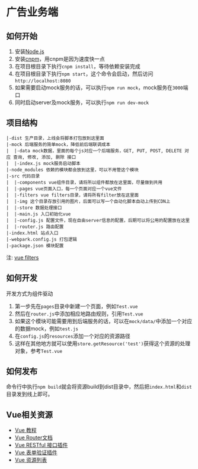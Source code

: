 # 广告业务端

## 如何开始
1. 安装[Node.js]
2. 安装[cnpm]，用cnpm是因为速度快一点
3. 在项目根目录下执行`cnpm install`，等待依赖安装完成
4. 在项目根目录下执行`npm start`，这个命令会启动，然后访问`http://localhost:8080`
5. 如果需要启动mock服务的话，可以执行`npm run mock`，mock服务在`3000`端口
6. 同时启动server及mock服务，可以执行`npm run dev-mock`

## 项目结构

    |-dist 生产目录，上线会将脚本打包放到这里面
    |-mock 后端服务的简单mock，降低前后端联调成本
    |  |-data mock数据，里面的每个js对应一个后端服务，GET, PUT, POST, DELETE 对应 查询, 修改, 添加, 删除 接口
    |  |-index.js mock服务启动脚本
    |-node_modules 依赖的模块都会放到这里，可以不用管这个模块
    |-src 代码目录
    |  |-components vue组件目录，请将所以组件都放在这里面，尽量做到共用
    |  |-pages vue页面入口，每一个页面对应一个vue文件
    |  |-filters vue filters目录，请将所有filter放在这里面
    |  |-img 这个目录存放引用的图片，后面可以写一个自动化脚本自动上传到CDN上
    |  |-store 数据处理接口
    |  |-main.js 入口初始化vue
    |  |-config.js 配置文件，现在自由server信息的配置，后期可以将公用的配置放在这里
    |  |-router.js 路由配置
    |-index.html 站点入口
    |-webpark.config.js 打包逻辑
    |-package.json 模块配置

注: [vue filters]

## 如何开发
开发方式为组件驱动

1. 第一步先在`pages`目录中新建一个页面，例如`Test.vue`
1. 然后在`router.js`中添加相应地路由规则，引用`Test.vue`
1. 如果这个模块可能需要用到后端服务的话，可以在`mock/data/`中添加一个对应的数据mock，例如`test.js`
1. 在`config.js`的`resources`添加一个对应的资源路径
1. 这样在其他地方就可以使用`store.getResource('test')`获得这个资源的处理对象，参考`Test.vue`

## 如何发布
命令行中执行`npm build`就会将资源build到dist目录中，然后把`index.html`和`dist`目录发到线上即可。

## Vue相关资源
* [Vue 教程](http://cn.vuejs.org/guide/)
* [Vue Router文档](http://vuejs.github.io/vue-router/zh-cn/index.html)
* [Vue RESTful 接口插件](https://github.com/vuejs/vue-resource)
* [Vue 表单验证插件](https://github.com/vuejs/vue-validator)
* [Vue 资源列表](https://github.com/vuejs/awesome-vue)

[Node.js]: https://nodejs.org/en/
[cnpm]: http://npm.taobao.org/
[vue filters]: http://cn.vuejs.org/guide/syntax.html#u8FC7_u6EE4_u5668